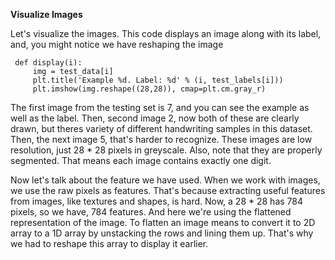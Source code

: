 **Visualize Images**

Let's visualize the images. This code displays an image along with its label, and, you might notice we have reshaping the image

     def display(i):
         img = test_data[i]
         plt.title('Example %d. Label: %d' % (i, test_labels[i]))
         plt.imshow(img.reshape((28,28)), cmap=plt.cm.gray_r)    
         
The first image from the testing set is 7, and you can see the example as well as the label. Then, second image 2, now both of these are clearly drawn, but theres variety of different handwriting samples in this dataset. Then, the next image 5, that's harder to recognize. These images are low resolution, just 28 * 28 pixels in greyscale. Also, note that they are properly segmented. That means each image contains exactly one digit. 

Now let's talk about the feature we have used. When we work with images, we use the raw pixels as features. That's because extracting useful features from images, like textures and shapes, is hard. Now, a 28 * 28 has 784 pixels, so we have, 784 features. And here we're using the flattened representation of the image. To flatten an image means to convert it to 2D array to a 1D array by unstacking the rows and lining them up. That's why we had to reshape this array to display it earlier. 